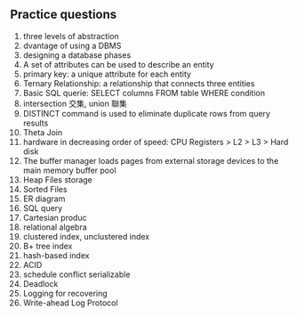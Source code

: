 ## Practice questions
1. three levels of abstraction
2. dvantage of using a DBMS
3. designing a database phases
4. A set of attributes can be used to describe an entity
5. primary key: a unique attribute for each entity
6. Ternary Relationship: a relationship that connects three entities
7. Basic SQL querie: SELECT columns FROM table WHERE condition
8. intersection 交集, union 聯集
9. DISTINCT command is used to eliminate duplicate rows from query results
10. Theta Join
11. hardware in decreasing order of speed: CPU Registers > L2 > L3 > Hard disk
12. The buffer manager loads pages from external storage devices to the main memory buffer pool
13. Heap Files storage
14. Sorted Files
15. ER diagram
16. SQL query
17. Cartesian produc
18. relational algebra
19. clustered index, unclustered index
20. B+ tree index
21. hash-based index
22. ACID
23. schedule conflict serializable
24. Deadlock
25. Logging for recovering
26. Write-ahead Log Protocol